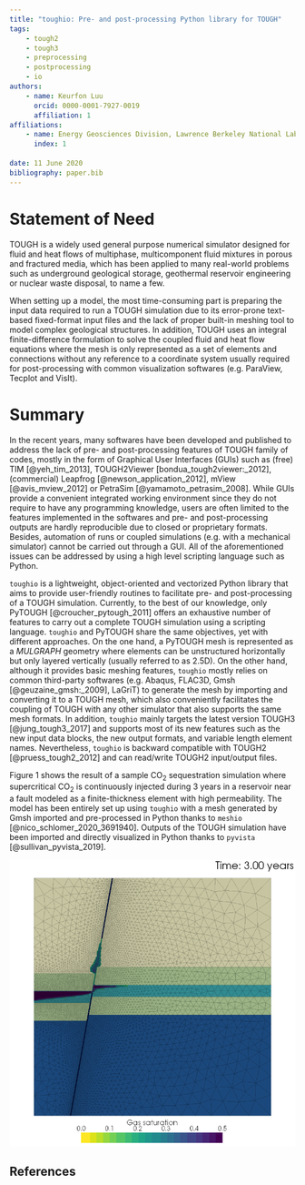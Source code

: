 ```yaml
---
title: "toughio: Pre- and post-processing Python library for TOUGH"
tags:
    - tough2
    - tough3
    - preprocessing
    - postprocessing
    - io
authors:
    - name: Keurfon Luu
      orcid: 0000-0001-7927-0019
      affiliation: 1
affiliations:
    - name: Energy Geosciences Division, Lawrence Berkeley National Laboratory, Berkeley, CA, USA
      index: 1

date: 11 June 2020
bibliography: paper.bib
---
```


# Statement of Need

TOUGH is a widely used general purpose numerical simulator designed for fluid and heat flows of multiphase, multicomponent fluid mixtures in porous and fractured media, which has been applied to many real-world problems such as underground geological storage, geothermal reservoir engineering or nuclear waste disposal, to name a few.

When setting up a model, the most time-consuming part is preparing the input data required to run a TOUGH simulation due to its error-prone text-based fixed-format input files and the lack of proper built-in meshing tool to model complex geological structures. In addition, TOUGH uses an integral finite-difference formulation to solve the coupled fluid and heat flow equations where the mesh is only represented as a set of elements and connections without any reference to a coordinate system usually required for post-processing with common visualization softwares (e.g. ParaView, Tecplot and VisIt).

# Summary

In the recent years, many softwares have been developed and published to address the lack of pre- and post-processing features of TOUGH family of codes, mostly in the form of Graphical User Interfaces (GUIs) such as (free) TIM [@yeh_tim_2013], TOUGH2Viewer [bondua_tough2viewer:_2012], (commercial) Leapfrog [@newson_application_2012], mView [@avis_mview_2012] or PetraSim [@yamamoto_petrasim_2008]. While GUIs provide a convenient integrated working environment since they do not require to have any programming knowledge, users are often limited to the features implemented in the softwares and pre- and post-processing outputs are hardly reproducible due to closed or proprietary formats. Besides, automation of runs or coupled simulations (e.g. with a mechanical simulator) cannot be carried out through a GUI. All of the aforementioned issues can be addressed by using a high level scripting language such as Python.

`toughio` is a lightweight, object-oriented and vectorized Python library that aims to provide user-friendly routines to facilitate pre- and post-processing of a TOUGH simulation. Currently, to the best of our knowledge, only PyTOUGH [@croucher_pytough_2011] offers an exhaustive number of features to carry out a complete TOUGH simulation using a scripting language. `toughio` and PyTOUGH share the same objectives, yet with different approaches. On the one hand, a PyTOUGH mesh is represented as a _MULGRAPH_ geometry where elements can be unstructured horizontally but only layered vertically (usually referred to as 2.5D). On the other hand, although it provides basic meshing features, `toughio` mostly relies on common third-party softwares (e.g. Abaqus, FLAC3D, Gmsh [@geuzaine_gmsh:_2009], LaGriT) to generate the mesh by importing and converting it to a TOUGH mesh, which also conveniently facilitates the coupling of TOUGH with any other simulator that also supports the same mesh formats. In addition, `toughio` mainly targets the latest version TOUGH3 [@jung_tough3_2017] and supports most of its new features such as the new input data blocks, the new output formats, and variable length element names. Nevertheless, `toughio` is backward compatible with TOUGH2 [@pruess_tough2_2012] and can read/write TOUGH2 input/output files.

Figure 1 shows the result of a sample CO<sub>2</sub> sequestration simulation where supercritical CO<sub>2</sub> is continuously injected during 3 years in a reservoir near a fault modeled as a finite-thickness element with high permeability. The model has been entirely set up using `toughio` with a mesh generated by Gmsh imported and pre-processed in Python thanks to `meshio` [@nico_schlomer_2020_3691940]. Outputs of the TOUGH simulation have been imported and directly visualized in Python thanks to `pyvista` [@sullivan_pyvista_2019].

![Example of simulation of CO<sub>2</sub> upward leakage along a fault completely developed with `toughio`. Mesh has been generated with Gmsh and imported in Python by `meshio`. Output figure has been prepared and exported by `pyvista`.](./figures/sample.png)

## References
